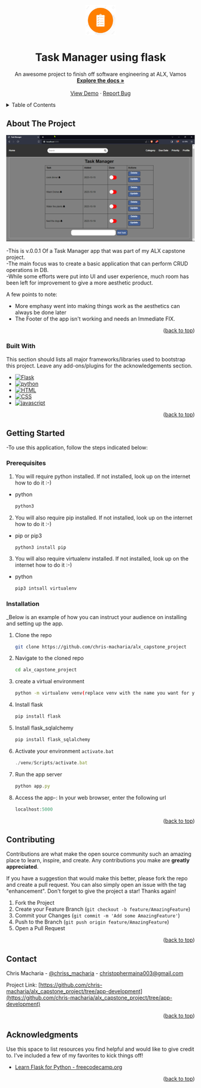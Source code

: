 <!-- Improved compatibility of back to top link: See: https://github.com/othneildrew/Best-README-Template/pull/73 -->
<a name="readme-top"></a>
<!--
*** Thanks for checking out the Best-README-Template. If you have a suggestion
*** that would make this better, please fork the repo and create a pull request
*** or simply open an issue with the tag "enhancement".
*** Don't forget to give the project a star!
*** Thanks again! Now go create something AMAZING! :D
-->


<!-- PROJECT LOGO -->
<br />
<div align="center">
  <a href="https://github.com/chris-macharia/alx_capstone_project">
    <img src="/images/logo/logo1.jpg" alt="Logo" width="80" height="80">
  </a>

  <h1 align="center">Task Manager using flask</h3>

  <p align="center">
    An awesome project to finish off software engineering at ALX, Vamos
    <br />
    <a href="#"><strong>Explore the docs »</strong></a>
    <br />
    <br />
    <a href="https://github.com/chris-macharia/alx_capstone_project/wiki">View Demo</a>
    ·
    <a href="https://github.com/chris-macharia/alx_capstone_project/issues">Report Bug</a>
  </p>
</div>



<!-- TABLE OF CONTENTS -->
<details>
  <summary>Table of Contents</summary>
  <ol>
    <li>
      <a href="#about-the-project">About The Project</a>
      <ul>
        <li><a href="#built-with">Built With</a></li>
      </ul>
    </li>
    <li>
      <a href="#getting-started">Getting Started</a>
      <ul>
        <li><a href="#prerequisites">Prerequisites</a></li>
        <li><a href="#installation">Installation</a></li>
      </ul>
    </li>
    <li><a href="#contributing">Contributing</a></li>
    <li><a href="#contact">Contact</a></li>
    <li><a href="#acknowledgments">Acknowledgments</a></li>
  </ol>
</details>



<!-- ABOUT THE PROJECT -->
## About The Project

[![Product Screen-Shot][product-screenshot]](https://imgur.com/a/CJAixk2)

-This is v.0.0.1 Of a Task  Manager app that was part of my ALX capstone project.<br>
-The main focus was to create a basic application that can perform CRUD operations in  DB.<br>
-While some efforts were put into UI and user experience, much room has been left for improvement to give a more aesthetic product.<br>

A few points to note:
* More emphasy went into making things work as the aesthetics can always be done later
* The Footer of the app isn't working and needs an Immediate FIX.

<p align="right">(<a href="#readme-top">back to top</a>)</p>



### Built With

This section should lists all major frameworks/libraries used to bootstrap this project. Leave any add-ons/plugins for the acknowledgements section.

* [![Flask][flask]][flask-url]
* [![python][python]][python-url]
* [![HTML][HTML]][HTML-url]
* [![CSS][CSS]][CSS-url]
* [![javascript][javascript]][javascript-url]

<p align="right">(<a href="#readme-top">back to top</a>)</p>



<!-- GETTING STARTED -->
## Getting Started

-To use this application, follow the steps indicated below:

### Prerequisites

1. You will require python installed. If not installed, look up on the internet how to do it :-) 
* python
  ```sh
  python3
  ```
2. You will also require pip installed. If not installed, look up on the internet how to do it :-) 
* pip or pip3
  ```sh
  python3 install pip
  ```
3. You will also require virtualenv installed. If not installed, look up on the internet how to do it :-) 
* python
  ```sh
  pip3 intsall virtualenv
  ```

### Installation

_Below is an example of how you can instruct your audience on installing and setting up the app. 

1. Clone the repo
   ```sh
   git clone https://github.com/chris-macharia/alx_capstone_project
   ```
2. Navigate to the cloned repo
   ```sh
   cd alx_capstone_project
   ```
3. create a virtual environment
   ```sh
   python -m virtualenv venv(replace venv with the name you want for your virtual environment)
   ```
4. Install flask
   ```sh
   pip install flask
   ```
5. Install flask_sqlalchemy
   ```sh
   pip install flask_sqlalchemy
   ```

6. Activate your environment `activate.bat`
   ```js
   ./venv/Scripts/activate.bat
   ```
7. Run the app server
   ```js
   python app.py
   ```
7. Access the app-: In your web browser, enter the following url
   ```js
   localhost:5000
   ```
<p align="right">(<a href="#readme-top">back to top</a>)</p>


<!-- CONTRIBUTING -->
## Contributing

Contributions are what make the open source community such an amazing place to learn, inspire, and create. Any contributions you make are **greatly appreciated**.

If you have a suggestion that would make this better, please fork the repo and create a pull request. You can also simply open an issue with the tag "enhancement".
Don't forget to give the project a star! Thanks again!

1. Fork the Project
2. Create your Feature Branch (`git checkout -b feature/AmazingFeature`)
3. Commit your Changes (`git commit -m 'Add some AmazingFeature'`)
4. Push to the Branch (`git push origin feature/AmazingFeature`)
5. Open a Pull Request

<p align="right">(<a href="#readme-top">back to top</a>)</p>


<!-- CONTACT -->
## Contact
Chris Macharia - [@chriss_macharia](https://twitter.com/your_username) - christophermaina003@gmail.com

Project Link: [https://github.com/chris-macharia/alx_capstone_project/tree/app-development](https://github.com/chris-macharia/alx_capstone_project/tree/app-development)

<p align="right">(<a href="#readme-top">back to top</a>)</p>



<!-- ACKNOWLEDGMENTS -->
## Acknowledgments

Use this space to list resources you find helpful and would like to give credit to. I've included a few of my favorites to kick things off!

* [Learn Flask for Python - freecodecamp.org](https://www.youtube.com/watch?v=Z1RJmh_OqeA)

<p align="right">(<a href="#readme-top">back to top</a>)</p>



<!-- MARKDOWN LINKS & IMAGES -->
<!-- https://www.markdownguide.org/basic-syntax/#reference-style-links -->
[product-screenshot]: images/UI-designs/v001-index-ui.png

<!-- Built with urls-->
[flask]: https://img.shields.io/badge/flask-000000?style=for-the-badge&logo=flask&logoColor=white
[flask-url]: https://flask.palletsprojects.com/en/3.0.x/

[python]: https://img.shields.io/badge/Python-3776AB?style=for-the-badge&logo=Python&logoColor=white
[python-url]: https://docs.python.org/3/

[HTML]: https://img.shields.io/badge/Html-E34F26?style=for-the-badge&logo=HTML5&logoColor=white
[HTML-url]: https://developer.mozilla.org/en-US/docs/Web/HTML

[CSS]: https://img.shields.io/badge/CSS3-35495E?style=for-the-badge&logo=CSS3&logoColor=#1572B6
[CSS-url]: https://developer.mozilla.org/en-US/docs/Web/CSS


[javascript]: https://img.shields.io/badge/JavaScript-F7DF1E?style=for-the-badge&logo=JavaScript&logoColor=white
[javascript-url]: https://developer.mozilla.org/en-US/docs/Web/JavaScript
